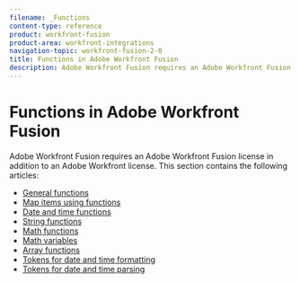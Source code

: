 ```yaml
---
filename: _Functions
content-type: reference
product: workfront-fusion
product-area: workfront-integrations
navigation-topic: workfront-fusion-2-0
title: Functions in Adobe Workfront Fusion
description: Adobe Workfront Fusion requires an Adobe Workfront Fusion license in addition to an Adobe Workfront license.
---
```


# Functions in Adobe Workfront Fusion

Adobe Workfront Fusion requires an Adobe Workfront Fusion license in addition to an Adobe Workfront license.
This section contains the following articles:

* [General functions](../../workfront-fusion/functions/general-functions.md) 
* [Map items using functions](../../workfront-fusion/functions/map-using-functions.md) 
* [Date and time functions](../../workfront-fusion/functions/date-and-time-functions.md) 
* [String functions](../../workfront-fusion/functions/string-functions.md) 
* [Math functions](../../workfront-fusion/functions/math-functions.md) 
* [Math variables](../../workfront-fusion/functions/math-variables.md) 
* [Array functions](../../workfront-fusion/functions/array-functions.md) 
* [Tokens for date and time formatting](../../workfront-fusion/functions/tokens-for-date-and-time-formatting.md) 
* [Tokens for date and time parsing](../../workfront-fusion/functions/tokens-for-date-and-time-parsing.md)

